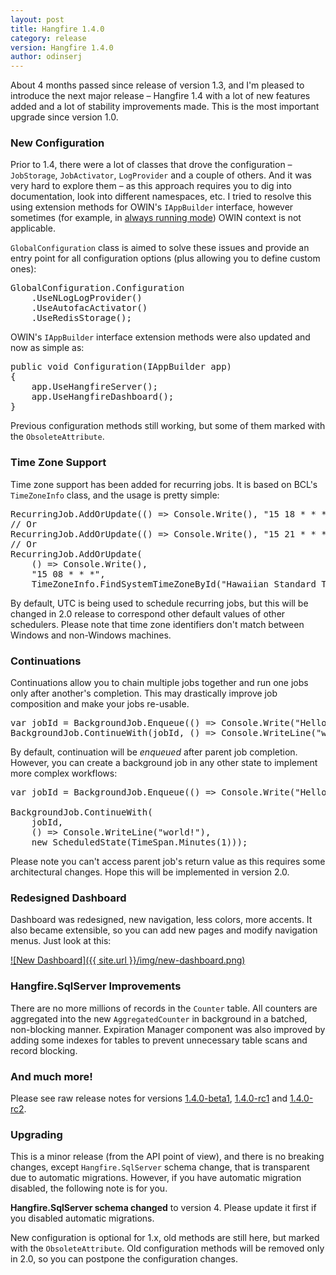 ```yaml
---
layout: post
title: Hangfire 1.4.0
category: release
version: Hangfire 1.4.0
author: odinserj
---
```


About 4 months passed since release of version 1.3, and I'm pleased to introduce the next major release&nbsp;– Hangfire 1.4 with a lot of new features added and a lot of stability improvements made. This is the most important upgrade since version 1.0.

### New Configuration

Prior to 1.4, there were a lot of classes that drove the configuration – `JobStorage`, `JobActivator`, `LogProvider` and a couple of others. And it was very hard to explore them – as this approach requires you to dig into documentation, look into different namespaces, etc. I tried to resolve this using extension methods for OWIN's `IAppBuilder` interface, however sometimes (for example, in [always running mode](http://docs.hangfire.io/en/latest/deployment-to-production/making-aspnet-app-always-running.html)) OWIN context is not applicable.

`GlobalConfiguration` class is aimed to solve these issues and provide an entry point for all configuration options (plus allowing you to define custom ones):

<pre><span class="type">GlobalConfiguration</span>.Configuration
    .UseNLogLogProvider()
    .UseAutofacActivator()
    .UseRedisStorage();</pre>

OWIN's `IAppBuilder` interface extension methods were also updated and now as simple as:

<pre><span class="keywd">public</span> <span class="keywd">void</span> Configuration(<span class="type">IAppBuilder</span> app)
{
    app.UseHangfireServer();
    app.UseHangfireDashboard();
}</pre>

Previous configuration methods still working, but some of them marked with the `ObsoleteAttribute`.

### Time Zone Support

Time zone support has been added for recurring jobs. It is based on BCL's `TimeZoneInfo` class, and the usage is pretty simple:

<pre><span class="type">RecurringJob</span>.AddOrUpdate(() => <span class="type">Console</span>.Write(), <span class="string">"15 18 * * *"</span>, <span class="type">TimeZoneInfo</span>.Utc);
<span class="comm">// Or</span>
<span class="type">RecurringJob</span>.AddOrUpdate(() => <span class="type">Console</span>.Write(), <span class="string">"15 21 * * *"</span>, <span class="type">TimeZoneInfo</span>.Local);
<span class="comm">// Or</span>
<span class="type">RecurringJob</span>.AddOrUpdate(
    () => <span class="type">Console</span>.Write(), 
    <span class="string">"15 08 * * *"</span>, 
    <span class="type">TimeZoneInfo</span>.FindSystemTimeZoneById(<span class="string">"Hawaiian Standard Time"</span>));</pre>

By default, UTC is being used to schedule recurring jobs, but this will be changed in 2.0 release to correspond other default values of other schedulers. Please note that time zone identifiers don't match between Windows and non-Windows machines.

### Continuations

Continuations allow you to chain multiple jobs together and run one jobs only after another's completion. This may drastically improve job composition and make your jobs re-usable.

<pre><span class="keywd">var</span> jobId = <span class="type">BackgroundJob</span>.Enqueue(() => <span class="type">Console</span>.Write(<span class="string">"Hello, "</span>));
<span class="type">BackgroundJob</span>.ContinueWith(jobId, () => <span class="type">Console</span>.WriteLine(<span class="string">"world!"</span>));</pre>

By default, continuation will be *enqueued* after parent job completion. However, you can create a background job in any other state to implement more complex workflows:

<pre><span class="keywd">var</span> jobId = <span class="type">BackgroundJob</span>.Enqueue(() => <span class="type">Console</span>.Write(<span class="string">"Hello, "</span>));

<span class="type">BackgroundJob</span>.ContinueWith(
    jobId, 
    () => <span class="type">Console</span>.WriteLine(<span class="string">"world!"</span>), 
    <span class="keywd">new</span> <span class="type">ScheduledState</span>(<span class="type">TimeSpan</span>.Minutes(1)));</pre>

Please note you can't access parent job's return value as this requires some architectural changes. Hope this will be implemented in version 2.0.

### Redesigned Dashboard

Dashboard was redesigned, new navigation, less colors, more accents. It also became extensible, so you can add new pages and modify navigation menus. Just look at this:

[![New Dashboard]({{ site.url }}/img/new-dashboard.png)](/img/new-dashboard.png)

### Hangfire.SqlServer Improvements

There are no more millions of records in the `Counter` table. All counters are aggregated into the new `AggregatedCounter` in background in a batched, non-blocking manner. Expiration Manager component was also improved by adding some indexes for tables to prevent unnecessary table scans and record blocking.

### And much more!

Please see raw release notes for versions [1.4.0-beta1](/blog/2015/04/06/hangfire-1.4.0-beta1.html), [1.4.0-rc1](/blog/2015/04/09/hangfire-1.4.0-rc1.html) and [1.4.0-rc2](/blog/2015/04/11/hangfire-1.4.0-rc2.html).

### Upgrading

This is a minor release (from the API point of view), and there is no breaking changes, except `Hangfire.SqlServer` schema change, that is transparent due to automatic migrations. However, if you have automatic migration disabled, the following note is for you. 

<div class="alert alert-warning">
    <strong>Hangfire.SqlServer schema changed</strong> to version 4. Please update it first if you disabled automatic migrations.
</div>

New configuration is optional for 1.x, old methods are still here, but marked with the `ObsoleteAttribute`. Old configuration methods will be removed only in 2.0, so you can postpone the configuration changes.